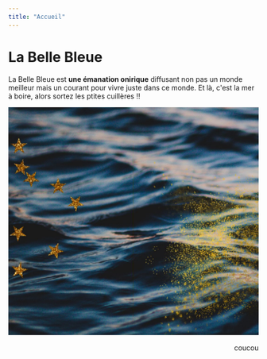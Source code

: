 ```yaml
---
title: "Accueil"
---
```

# La Belle Bleue

La Belle Bleue est **une émanation onirique** diffusant non pas un monde meilleur mais un courant pour vivre juste dans ce monde. Et là, c'est la mer à boire, alors sortez les ptites cuillères !!

![la mer à boire](/images/meraboire.jpg)

<p align='right'>coucou</p> 